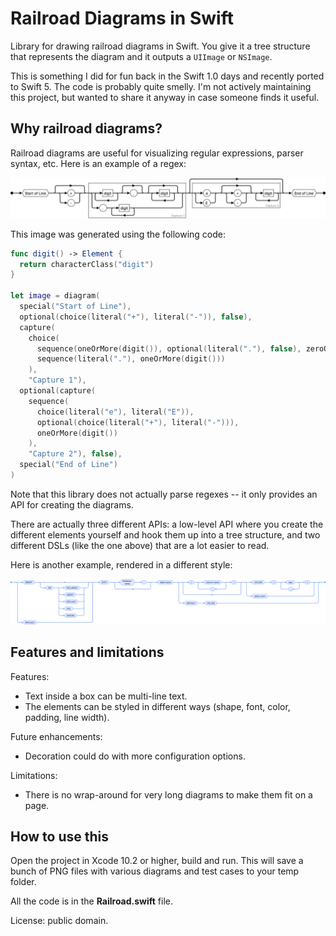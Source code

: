 # Railroad Diagrams in Swift

Library for drawing railroad diagrams in Swift. You give it a tree structure that represents the diagram and it outputs a `UIImage` or `NSImage`.

This is something I did for fun back in the Swift 1.0 days and recently ported to Swift 5. The code is probably quite smelly. I'm not actively maintaining this project, but wanted to share it anyway in case someone finds it useful.

## Why railroad diagrams?

Railroad diagrams are useful for visualizing regular expressions, parser syntax, etc. Here is an example of a regex:

![regexp1.png](Examples/regexp1.png)

This image was generated using the following code: 

```swift
func digit() -> Element {
  return characterClass("digit")
}

let image = diagram(
  special("Start of Line"),
  optional(choice(literal("+"), literal("-")), false),
  capture(
    choice(
      sequence(oneOrMore(digit()), optional(literal("."), false), zeroOrMore(digit())),
      sequence(literal("."), oneOrMore(digit()))
    ),
    "Capture 1"),
  optional(capture(
    sequence(
      choice(literal("e"), literal("E")),
      optional(choice(literal("+"), literal("-"))),
      oneOrMore(digit())
    ),
    "Capture 2"), false),
  special("End of Line")
)
```

Note that this library does not actually parse regexes -- it only provides an API for creating the diagrams.

There are actually three different APIs: a low-level API where you create the different elements yourself and hook them up into a tree structure, and two different DSLs (like the one above) that are a lot easier to read.

Here is another example, rendered in a different style:

![test3.png](Examples/test3.png)

## Features and limitations

Features:

- Text inside a box can be multi-line text.
- The elements can be styled in different ways (shape, font, color, padding, line width).

Future enhancements:

- Decoration could do with more configuration options.

Limitations:

- There is no wrap-around for very long diagrams to make them fit on a page.

## How to use this

Open the project in Xcode 10.2 or higher, build and run. This will save a bunch of PNG files with various diagrams and test cases to your temp folder.

All the code is in the **Railroad.swift** file.

License: public domain.

